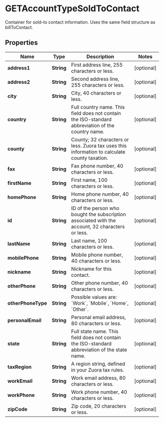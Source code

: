 

# GETAccountTypeSoldToContact

Container for sold-to contact information. Uses the same field structure as billToContact. 

## Properties

| Name | Type | Description | Notes |
|------------ | ------------- | ------------- | -------------|
|**address1** | **String** | First address line, 255 characters or less.  |  [optional] |
|**address2** | **String** | Second address line, 255 characters or less.  |  [optional] |
|**city** | **String** | City, 40 characters or less.  |  [optional] |
|**country** | **String** | Full country name. This field does not contain the ISO-standard abbreviation of the country name.  |  [optional] |
|**county** | **String** | County; 32 characters or less. Zuora tax uses this information to calculate county taxation.           |  [optional] |
|**fax** | **String** | Fax phone number, 40 characters or less.  |  [optional] |
|**firstName** | **String** | First name, 100 characters or less.  |  [optional] |
|**homePhone** | **String** | Home phone number, 40 characters or less.  |  [optional] |
|**id** | **String** | ID of the person who bought the subscription associated with the account, 32 characters or less. |  [optional] |
|**lastName** | **String** | Last name, 100 characters or less.  |  [optional] |
|**mobilePhone** | **String** | Mobile phone number, 40 characters or less.  |  [optional] |
|**nickname** | **String** | Nickname for this contact.  |  [optional] |
|**otherPhone** | **String** | Other phone number, 40 characters or less.  |  [optional] |
|**otherPhoneType** | **String** | Possible values are: &#x60;Work&#x60;, &#x60;Mobile&#x60;, &#x60;Home&#x60;, &#x60;Other&#x60;.  |  [optional] |
|**personalEmail** | **String** | Personal email address, 80 characters or less.  |  [optional] |
|**state** | **String** | Full state name. This field does not contain the ISO-standard abbreviation of the state name.  |  [optional] |
|**taxRegion** | **String** | A region string, defined in your Zuora tax rules.  |  [optional] |
|**workEmail** | **String** | Work email address, 80 characters or less.  |  [optional] |
|**workPhone** | **String** | Work phone number, 40 characters or less.  |  [optional] |
|**zipCode** | **String** | Zip code, 20 characters or less.  |  [optional] |



